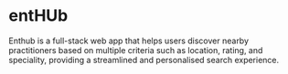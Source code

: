 # entHUb
Enthub is a full-stack web app that helps users discover nearby practitioners based on multiple criteria such as location, rating, and speciality, providing a streamlined and personalised search experience.
